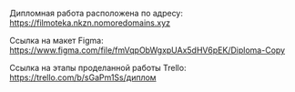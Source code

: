 Дипломная работа расположена по адресу: https://filmoteka.nkzn.nomoredomains.xyz

Ссылка на макет Figma: https://www.figma.com/file/fmVqpObWgxpUAx5dHV6pEK/Diploma-Copy

Ссылка на этапы проделанной работы Trello: https://trello.com/b/sGaPm1Ss/диплом